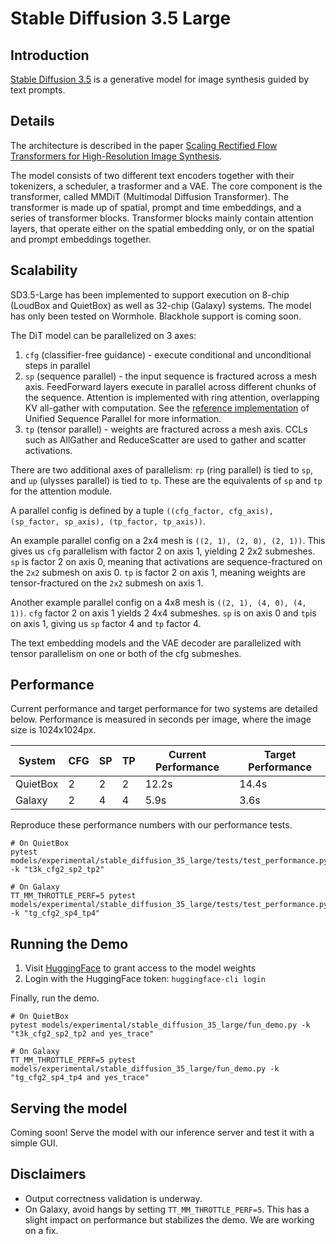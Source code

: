 # Stable Diffusion 3.5 Large

## Introduction

[Stable Diffusion 3.5](https://stability.ai/news/introducing-stable-diffusion-3-5) is a generative model for image synthesis guided by text prompts.

## Details

The architecture is described in the paper
[Scaling Rectified Flow Transformers for High-Resolution Image Synthesis](https://arxiv.org/abs/2403.03206).

The model consists of two different text encoders together with their tokenizers, a scheduler, a trasformer and a VAE. The core component is the transformer, called MMDiT (Multimodal Diffusion Transformer). The transformer is made up of spatial, prompt and time embeddings, and a series of transformer blocks. Transformer blocks mainly contain attention layers, that operate either on the spatial embedding only, or on the spatial and prompt embeddings together.

## Scalability

SD3.5-Large has been implemented to support execution on 8-chip (LoudBox and QuietBox) as well as 32-chip (Galaxy) systems.
The model has only been tested on Wormhole. Blackhole support is coming soon.

The DiT model can be parallelized on 3 axes:
1. `cfg` (classifier-free guidance) - execute conditional and unconditional steps in parallel
2. `sp` (sequence parallel) - the input sequence is fractured across a mesh axis. FeedForward layers execute in parallel across different chunks of the sequence. Attention is implemented with ring attention, overlapping KV all-gather with computation. See the [reference implementation](https://github.com/feifeibear/long-context-attention) of Unified Sequence Parallel for more information.
3. `tp` (tensor parallel) - weights are fractured across a mesh axis. CCLs such as AllGather and ReduceScatter are used to gather and scatter activations.

There are two additional axes of parallelism: `rp` (ring parallel) is tied to `sp`, and `up` (ulysses parallel) is tied to `tp`. These are the equivalents of `sp` and `tp` for the attention module.

A parallel config is defined by a tuple `((cfg_factor, cfg_axis), (sp_factor, sp_axis), (tp_factor, tp_axis))`.

An example parallel config on a 2x4 mesh is `((2, 1), (2, 0), (2, 1))`. This gives us `cfg` parallelism with factor 2 on axis 1, yielding 2 2x2 submeshes. `sp` is factor 2 on axis 0, meaning that activations are sequence-fractured on the `2x2` submesh on axis 0. `tp` is factor 2 on axis 1, meaning weights are tensor-fractured on the `2x2` submesh on axis 1.

Another example parallel config on a 4x8 mesh is `((2, 1), (4, 0), (4, 1))`. `cfg` factor 2 on axis 1 yields 2 4x4 submeshes. `sp` is on axis 0 and `tp`is on axis 1, giving us `sp` factor 4 and `tp` factor 4.

The text embedding models and the VAE decoder are parallelized with tensor parallelism on one or both of the cfg submeshes.


## Performance

Current performance and target performance for two systems are detailed below. Performance is measured in seconds per image, where the image size is 1024x1024px.

| System    | CFG | SP | TP | Current Performance | Target Performance |
|-----------|-----|----|----|---------------------|--------------------|
| QuietBox  | 2   | 2  | 2  | 12.2s               | 14.4s              |
| Galaxy    | 2   | 4  | 4  | 5.9s                | 3.6s               |

Reproduce these performance numbers with our performance tests.
```
# On QuietBox
pytest models/experimental/stable_diffusion_35_large/tests/test_performance.py -k "t3k_cfg2_sp2_tp2"

# On Galaxy
TT_MM_THROTTLE_PERF=5 pytest models/experimental/stable_diffusion_35_large/tests/test_performance.py -k "tg_cfg2_sp4_tp4"
```

## Running the Demo

1. Visit [HuggingFace](https://huggingface.co/stabilityai/stable-diffusion-3.5-large) to grant access to the model weights
2. Login with the HuggingFace token: `huggingface-cli login`

Finally, run the demo.
```
# On QuietBox
pytest models/experimental/stable_diffusion_35_large/fun_demo.py -k "t3k_cfg2_sp2_tp2 and yes_trace"

# On Galaxy
TT_MM_THROTTLE_PERF=5 pytest models/experimental/stable_diffusion_35_large/fun_demo.py -k "tg_cfg2_sp4_tp4 and yes_trace"
```

## Serving the model

Coming soon!
Serve the model with our inference server and test it with a simple GUI.

## Disclaimers

- Output correctness validation is underway.
- On Galaxy, avoid hangs by setting `TT_MM_THROTTLE_PERF=5`. This has a slight impact on performance but stabilizes the demo. We are working on a fix.
